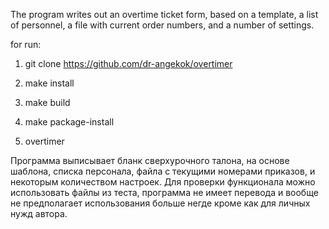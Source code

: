 The program writes out an overtime ticket form, based on a template, a list of personnel, a file with current order numbers, and a number of settings.


for run:

1. git clone https://github.com/dr-angekok/overtimer

2. make install

3. make build

4. make package-install

5. overtimer

Программа выписывает бланк сверхурочного талона, на основе шаблона, списка персонала, файла с текущими номерами приказов, и некоторым количеством настроек.
Для проверки функционала можно использовать файлы из теста, программа не имеет перевода и вообще не предполагает использования больше негде кроме как для личных нужд автора.